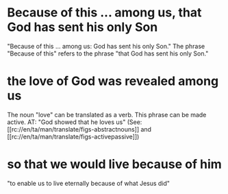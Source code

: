 # Because of this ... among us, that God has sent his only Son

"Because of this ... among us: God has sent his only Son." The phrase "Because of this" refers to the phrase "that God has sent his only Son."

# the love of God was revealed among us

The noun "love" can be translated as a verb. This phrase can be made active. AT: "God showed that he loves us" (See: [[rc://en/ta/man/translate/figs-abstractnouns]] and [[rc://en/ta/man/translate/figs-activepassive]])

# so that we would live because of him

"to enable us to live eternally because of what Jesus did"

